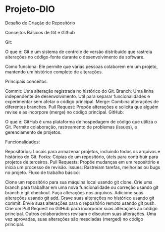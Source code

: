 # Projeto-DIO
Desafio de Criação de Repositório

Conceitos Básicos de Git e Github

Git:

O que é: Git é um sistema de controle de versão distribuído que rastreia alterações no código-fonte durante o desenvolvimento de software.

Como funciona: Ele permite que várias pessoas colaborem em um projeto, mantendo um histórico completo de alterações.

Principais conceitos:

Commit: Uma alteração registrada no histórico do Git.
Branch: Uma linha independente de desenvolvimento. Útil para separar funcionalidades e experimentar sem afetar o código principal.
Merge: Combina alterações de diferentes branches.
Pull Request: Propõe alterações e solicita que alguém revise e as incorpore (merge) no código principal.
GitHub:

O que é: GitHub é uma plataforma de hospedagem de código que utiliza o Git. Permite colaboração, rastreamento de problemas (issues), e gerenciamento de projetos.

Funcionalidades:

Repositórios: Locais para armazenar projetos, incluindo todos os arquivos e histórico do Git.
Forks: Cópias de um repositório, úteis para contribuir para projetos de terceiros.
Pull Requests: Propõe mudanças em um repositório e inicia um processo de revisão.
Issues: Rastreiam tarefas, melhorias ou bugs no projeto.
Fluxo de trabalho básico:

Clone um repositório para sua máquina local usando git clone.
Crie uma branch para trabalhar em uma nova funcionalidade ou correção usando git branch e git checkout.
Faça alterações nos arquivos.
Adicione suas alterações usando git add.
Grave suas alterações no histórico usando git commit.
Envie suas alterações para o repositório remoto usando git push.
Crie um Pull Request no GitHub para incorporar suas alterações ao código principal.
Outros colaboradores revisam e discutem suas alterações.
Uma vez aprovadas, suas alterações são mescladas (merged) no código principal.